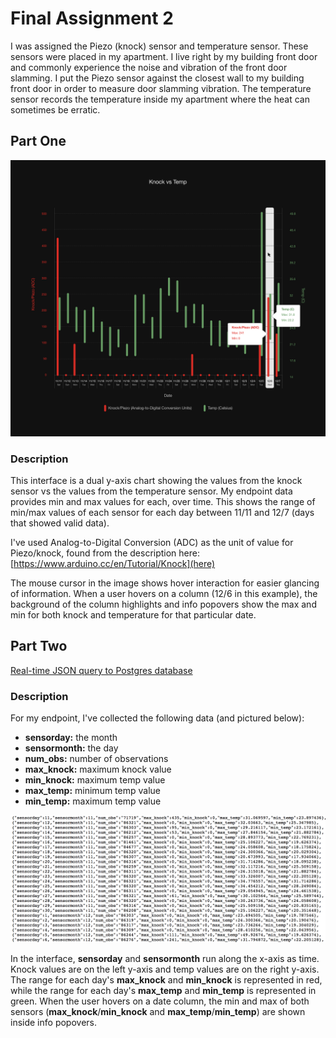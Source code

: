 # Final Assignment 2

I was assigned the Piezo (knock) sensor and temperature sensor. These sensors were placed in my apartment. I live right by my building front door and commonly experience the noise and vibration of the front door slamming. I put the Piezo sensor against the closest wall to my building front door in order to measure door slamming vibration. The temperature sensor records the temperature inside my apartment where the heat can sometimes be erratic.

## Part One

![alt text](https://raw.githubusercontent.com/noalarms/data-structures/master/final2/part1.png "Interface")

### Description
This interface is a dual y-axis chart showing the values from the knock sensor vs the values from the temperature sensor. My endpoint data provides min and max values for each, over time. This shows the range of min/max values of each sensor for each day between 11/11 and 12/7 (days that showed valid data).

I've used Analog-to-Digital Conversion (ADC) as the unit of value for Piezo/knock, found from the description here: [https://www.arduino.cc/en/Tutorial/Knock](here)

The mouse cursor in the image shows hover interaction for easier glancing of information. When a user hovers on a column (12/6 in this example), the background of the column highlights and info popovers show the max and min for both knock and temperature for that particular date.

## Part Two

[Real-time JSON query to Postgres database](http://ec2-54-165-90-63.compute-1.amazonaws.com:3000)

### Description

For my endpoint, I've collected the following data (and pictured below):

- __sensorday:__ the month
- __sensormonth:__ the day
- __num_obs:__ number of observations
- __max_knock:__ maximum knock value
- __min_knock:__ maximum temp value
- __max_temp:__ minimum temp value
- __min_temp:__ maximum temp value

![alt text](https://raw.githubusercontent.com/noalarms/data-structures/master/final2/part2-data.png "Data")

In the interface, __sensorday__ and __sensormonth__ run along the x-axis as time.  Knock values are on the left y-axis and temp values are on the right y-axis. The range for each day's  __max_knock__ and __min_knock__ is represented in red, while the range for each day's __max_temp__ and __min_temp__ is represented in green.  When the user hovers on a date column, the min and max of both sensors (__max_knock__/__min_knock__ and __max_temp__/__min_temp__) are shown inside info popovers.


